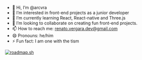 - 👋 Hi, I’m @arcvra
- 👀 I’m interested in front-end projects as a junior developer
- 🌱 I’m currently learning React, React-native and Three.js
- 💞️ I’m looking to collaborate on creating fun front-end projects.
- 📫 How to reach me: renato.vergara.dev@gmail.com
- 😄 Pronouns: he/him
- ⚡ Fun fact: I am one with the tism

<!---
arcvra/arcvra is a ✨ special ✨ repository because its `README.md` (this file) appears on your GitHub profile.
You can click the Preview link to take a look at your changes.
--->

[![roadmap.sh](https://roadmap.sh/card/wide/668d4a618896c6f50b1c676b?variant=dark&roadmaps=frontend)](https://roadmap.sh)
